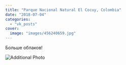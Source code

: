```yaml
---
title: "Parque Nacional Natural El Cocuy, Colombia"
date: "2018-07-04"
categories: 
  - "vk_posts"
cover:
  image: "images/456240659.jpg"
---
```


Больше облаков!

![Additional Photo](https://vodpop.ru/wp-content/uploads/2023/07/456240660.jpg)
